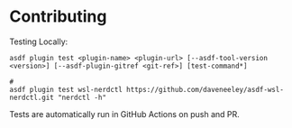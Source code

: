 # Contributing

Testing Locally:

```shell
asdf plugin test <plugin-name> <plugin-url> [--asdf-tool-version <version>] [--asdf-plugin-gitref <git-ref>] [test-command*]

#
asdf plugin test wsl-nerdctl https://github.com/daveneeley/asdf-wsl-nerdctl.git "nerdctl -h"
```

Tests are automatically run in GitHub Actions on push and PR.
